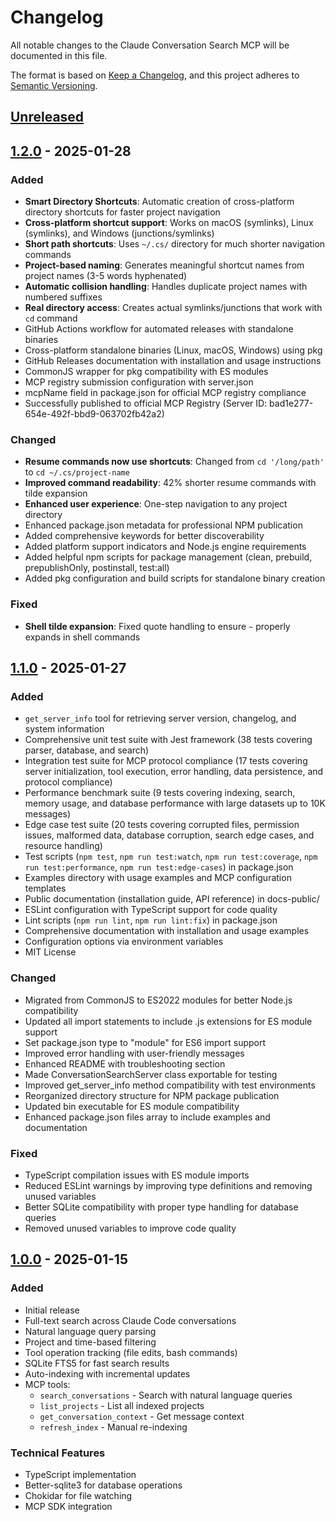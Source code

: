 # Changelog

All notable changes to the Claude Conversation Search MCP will be documented in this file.

The format is based on [Keep a Changelog](https://keepachangelog.com/en/1.1.0/),
and this project adheres to [Semantic Versioning](https://semver.org/spec/v2.0.0.html).

## [Unreleased]

## [1.2.0] - 2025-01-28

### Added
- **Smart Directory Shortcuts**: Automatic creation of cross-platform directory shortcuts for faster project navigation
- **Cross-platform shortcut support**: Works on macOS (symlinks), Linux (symlinks), and Windows (junctions/symlinks)
- **Short path shortcuts**: Uses `~/.cs/` directory for much shorter navigation commands
- **Project-based naming**: Generates meaningful shortcut names from project names (3-5 words hyphenated)
- **Automatic collision handling**: Handles duplicate project names with numbered suffixes
- **Real directory access**: Creates actual symlinks/junctions that work with `cd` command
- GitHub Actions workflow for automated releases with standalone binaries
- Cross-platform standalone binaries (Linux, macOS, Windows) using pkg
- GitHub Releases documentation with installation and usage instructions
- CommonJS wrapper for pkg compatibility with ES modules
- MCP registry submission configuration with server.json
- mcpName field in package.json for official MCP registry compliance
- Successfully published to official MCP Registry (Server ID: bad1e277-654e-492f-bbd9-063702fb42a2)

### Changed
- **Resume commands now use shortcuts**: Changed from `cd '/long/path'` to `cd ~/.cs/project-name`
- **Improved command readability**: 42% shorter resume commands with tilde expansion
- **Enhanced user experience**: One-step navigation to any project directory
- Enhanced package.json metadata for professional NPM publication
- Added comprehensive keywords for better discoverability  
- Added platform support indicators and Node.js engine requirements
- Added helpful npm scripts for package management (clean, prebuild, prepublishOnly, postinstall, test:all)
- Added pkg configuration and build scripts for standalone binary creation

### Fixed
- **Shell tilde expansion**: Fixed quote handling to ensure `~` properly expands in shell commands

## [1.1.0] - 2025-01-27

### Added
- `get_server_info` tool for retrieving server version, changelog, and system information
- Comprehensive unit test suite with Jest framework (38 tests covering parser, database, and search)
- Integration test suite for MCP protocol compliance (17 tests covering server initialization, tool execution, error handling, data persistence, and protocol compliance)
- Performance benchmark suite (9 tests covering indexing, search, memory usage, and database performance with large datasets up to 10K messages)
- Edge case test suite (20 tests covering corrupted files, permission issues, malformed data, database corruption, search edge cases, and resource handling)
- Test scripts (`npm test`, `npm run test:watch`, `npm run test:coverage`, `npm run test:performance`, `npm run test:edge-cases`) in package.json
- Examples directory with usage examples and MCP configuration templates
- Public documentation (installation guide, API reference) in docs-public/
- ESLint configuration with TypeScript support for code quality
- Lint scripts (`npm run lint`, `npm run lint:fix`) in package.json
- Comprehensive documentation with installation and usage examples
- Configuration options via environment variables
- MIT License

### Changed
- Migrated from CommonJS to ES2022 modules for better Node.js compatibility
- Updated all import statements to include .js extensions for ES module support
- Set package.json type to "module" for ES6 import support
- Improved error handling with user-friendly messages
- Enhanced README with troubleshooting section
- Made ConversationSearchServer class exportable for testing
- Improved get_server_info method compatibility with test environments
- Reorganized directory structure for NPM package publication
- Updated bin executable for ES module compatibility
- Enhanced package.json files array to include examples and documentation

### Fixed
- TypeScript compilation issues with ES module imports
- Reduced ESLint warnings by improving type definitions and removing unused variables
- Better SQLite compatibility with proper type handling for database queries
- Removed unused variables to improve code quality

## [1.0.0] - 2025-01-15

### Added
- Initial release
- Full-text search across Claude Code conversations
- Natural language query parsing
- Project and time-based filtering
- Tool operation tracking (file edits, bash commands)
- SQLite FTS5 for fast search results
- Auto-indexing with incremental updates
- MCP tools:
  - `search_conversations` - Search with natural language queries
  - `list_projects` - List all indexed projects
  - `get_conversation_context` - Get message context
  - `refresh_index` - Manual re-indexing

### Technical Features
- TypeScript implementation
- Better-sqlite3 for database operations
- Chokidar for file watching
- MCP SDK integration

[Unreleased]: https://github.com/TonySimonovsky/claude-code-conversation-search-mcp/compare/v1.2.0...HEAD
[1.2.0]: https://github.com/TonySimonovsky/claude-code-conversation-search-mcp/compare/v1.1.0...v1.2.0
[1.1.0]: https://github.com/TonySimonovsky/claude-code-conversation-search-mcp/compare/v1.0.0...v1.1.0
[1.0.0]: https://github.com/TonySimonovsky/claude-code-conversation-search-mcp/releases/tag/v1.0.0